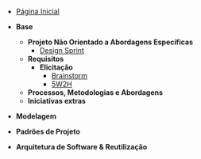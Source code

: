 <!-- docs/_sidebar.md -->

- [Página Inicial](README.md)

- **Base**
  - **Projeto Não Orientado a Abordagens Específicas**
    - [Design Sprint](pages/Base/ProjetoNaoOrientado/DesignSprint.md)
  - **Requisitos**
    - **Elicitação**
      - [Brainstorm](pages/Base/ProjetoNaoOrientado/Requisistos/Elicitação/Brainstorm.md)
      - [5W2H](pages/Base/Metodologias/5W2H.md)
  - **Processos, Metodologias e Abordagens**
  - **Iniciativas extras**

- **Modelagem**

- **Padrões de Projeto**

- **Arquitetura de Software & Reutilização**
